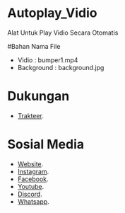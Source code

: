 # Autoplay_Vidio
Alat Untuk Play Vidio Secara Otomatis

#Bahan Nama File
- Vidio : bumper1.mp4
- Background : background.jpg

# Dukungan
- [Trakteer](https://trakteer.id/rizalnkri/tip).

# Sosial Media
- [Website](https://reizalnkri.or.id).
- [Instagram](https://instagram.com/rizalnkri_12).
- [Facebook](https://www.facebook.com/reizalnkri12).
- [Youtube](https://www.youtube.com/@ReiZaLNKRI).
- [Discord](https://discord.com/users/833974454856974347).
- [Whatsapp](https://wa.me/628175019966).
